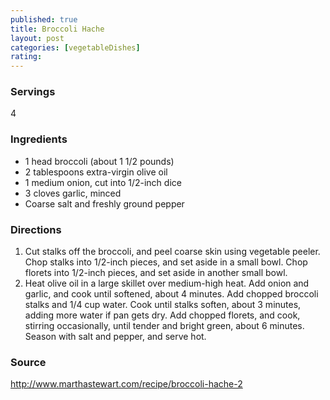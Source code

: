 ```yaml
---
published: true
title: Broccoli Hache
layout: post
categories: [vegetableDishes]
rating: 
---
```

### Servings
4

### Ingredients
- 1 head broccoli (about 1 1/2 pounds)
- 2 tablespoons extra-virgin olive oil
- 1 medium onion, cut into 1/2-inch dice
- 3 cloves garlic, minced
- Coarse salt and freshly ground pepper




### Directions
1. Cut stalks off the broccoli, and peel coarse skin using vegetable peeler. Chop stalks into 1/2-inch pieces, and set aside in a small bowl. Chop florets into 1/2-inch pieces, and set aside in another small bowl.
2. Heat olive oil in a large skillet over medium-high heat. Add onion and garlic, and cook until softened, about 4 minutes. Add chopped broccoli stalks and 1/4 cup water. Cook until stalks soften, about 3 minutes, adding more water if pan gets dry. Add chopped florets, and cook, stirring occasionally, until tender and bright green, about 6 minutes. Season with salt and pepper, and serve hot.

### Source
<a href="http://www.marthastewart.com/recipe/broccoli-hache-2" target="new">http://www.marthastewart.com/recipe/broccoli-hache-2</a>
